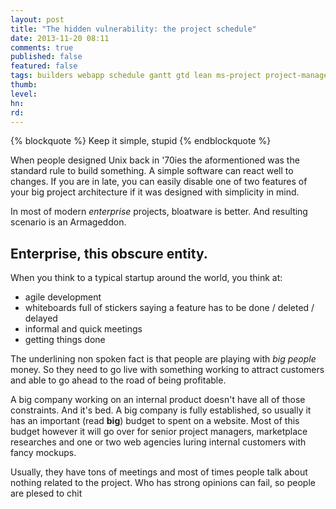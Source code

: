```yaml
---
layout: post
title: "The hidden vulnerability: the project schedule"
date: 2013-11-20 08:11
comments: true
published: false
featured: false
tags: builders webapp schedule gantt gtd lean ms-project project-managers waterfall delays procrastination
thumb:
level:
hn: 
rd: 
---
```


{% blockquote %}
Keep it simple, stupid
{% endblockquote %}

When people designed Unix back in '70ies the aformentioned was the standard
rule to build something. A simple software can react well to changes. If you
are in late, you can easily disable one of two features of your big project
architecture if it was designed with simplicity in mind.

In most of modern _enterprise_ projects, bloatware is better. And resulting
scenario is an Armageddon.

<!-- more -->

## Enterprise, this obscure entity.

When you think to a typical startup around the world, you think at:

* agile development
* whiteboards full of stickers saying a feature has to be done / deleted /
  delayed
* informal and quick meetings
* getting things done 

The underlining non spoken fact is that people are playing with _big people_
money. So they need to go live with something working to attract customers and
able to go ahead to the road of being profitable.

A big company working on an internal product doesn't have all of those
constraints. And it's bed.
A big company is fully established, so usually it has an important (read
**big**) budget to spent on a website. Most of this budget however it will go
over for senior project managers, marketplace researches and one or two web
agencies luring internal customers with fancy mockups.

Usually, they have tons of meetings and most of times people talk about nothing related to the project. Who has strong opinions can fail, so people are plesed to chit
